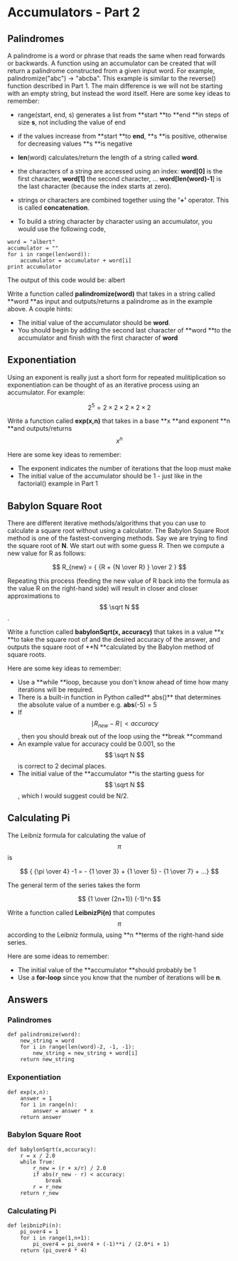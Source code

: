 # Accumulators - Part 2

## Palindromes

A palindrome is a word or phrase that reads the same when read forwards or backwards.  A function using an accumulator can be created that will return a palindrome constructed from a given input word.  For example, palindromize\("abc"\) -&gt; "abcba".  This example is similar to the reverse\(\) function described in Part 1.  The main difference is we will not be starting with an empty string, but instead the word itself.  Here are some key ideas to remember:

* range\(start, end, s\) generates a list from **start **to **end **in steps of size **s**, not including the value of end

* if the values increase from **start **to **end**, **s **is positive, otherwise for decreasing values **s **is negative

* **len**\(word\) calculates/return the length of a string called **word**.

* the characters of a string are accessed using an index:  **word\[0\]** is the first character, **word\[1\]** the second character, ... **word\[len\(word\)-1**\] is the last character  \(because the index starts at zero\).

* strings or characters are combined together using the **'+'** operator.  This is called **concatenation**.

* To build a string character by character using an accumulator, you would use the following code,

```
word = "albert"
accumulator = ""
for i in range(len(word)):
    accumulator = accumulator + word[i]
print accumulator
```

The output of this code would be:   albert

Write a function called **palindromize\(word\)** that takes in a string called **word **as input and outputs/returns a palindrome as in the example above.  A couple hints:

* The initial value of the accumulator should be **word**.
* You should begin by adding the second last character of **word **to the accumulator and finish with the first character of **word**

## Exponentiation

Using an exponent is really just a short form for repeated mulitiplication so exponentiation can be thought of as an iterative process using an accumulator.  For example:

$$ 2^5 = 2 \times 2 \times 2 \times 2 \times 2$$

Write a function called **exp\(x,n\)** that takes in a base **x **and exponent **n **and outputs/returns $$ x^n $$

Here are some key ideas to remember:

* The exponent indicates the number of iterations that the loop must make
* The initial value of the accumulator should be 1 - just like in the factorial\(\) example in Part 1

## Babylon Square Root

There are different iterative methods/algorithms that you can use to calculate a square root without using a calculator.  The Babylon Square Root method is one of the fastest-converging methods.  Say we are trying to find the square root of **N**. We start out with some guess R. Then we compute a new value for R as follows:


$$
 R_{new} = { {R + {N \over R} } \over 2 }
$$


Repeating this process  \(feeding the new value of R back into the formula as the value R on the right-hand side\) will result in closer and closer approximations to $$ \sqrt N $$.

Write a function called **babylonSqrt\(x, accuracy\)** that takes in a value **x **to take the square root of and the desired accuracy of the answer, and outputs the square root of **N **calculated by the Babylon method of square roots.

Here are some key ideas to remember:

* Use a **while **loop, because you don't know ahead of time how many iterations will be required.
* There is a built-in function in Python called** abs\(\)** that determines the absolute value of a number e.g. **abs**\(-5\) = 5
* If $$ \mid { R_{new} - R } \mid < accuracy $$, then you should break out of the loop using the **break **command
* An example value for accuracy could be 0.001, so the $$ \sqrt N $$ is correct to 2 decimal places.
* The initial value of the **accumulator **is the starting guess for $$ \sqrt N $$, which I would suggest could be N/2.

## Calculating Pi

The Leibniz formula for calculating the value of $$ \pi $$ is


$$
 {   {\pi \over 4} -1 = - {1 \over 3} + {1 \over 5} - {1 \over 7} + ...}
$$


The general term of the series takes the form


$$
 {1 \over (2n+1)} (-1)^n
$$


Write a function called **LeibnizPi\(n\)** that computes $$ \pi $$ according to the Leibniz formula, using **n **terms of the right-hand side series.

Here are some ideas to remember:

* The initial value of the **accumulator **should probably be 1
* Use a **for-loop** since you know that the number of iterations will be **n**.

## Answers

### Palindromes

```
def palindromize(word):
    new_string = word
    for i in range(len(word)-2, -1, -1):
        new_string = new_string + word[i]
    return new_string
```

### Exponentiation

```
def exp(x,n):
    answer = 1
    for i in range(n):
        answer = answer * x
    return answer
```

### Babylon Square Root

```
def babylonSqrt(x,accuracy):
    r = x / 2.0
    while True:
        r_new = (r + x/r) / 2.0
        if abs(r_new - r) < accuracy:
            break
        r = r_new
    return r_new
```

### Calculating Pi

```
def leibnizPi(n):
	pi_over4 = 1
	for i in range(1,n+1):
		pi_over4 = pi_over4 + (-1)**i / (2.0*i + 1)
	return (pi_over4 * 4)
```



